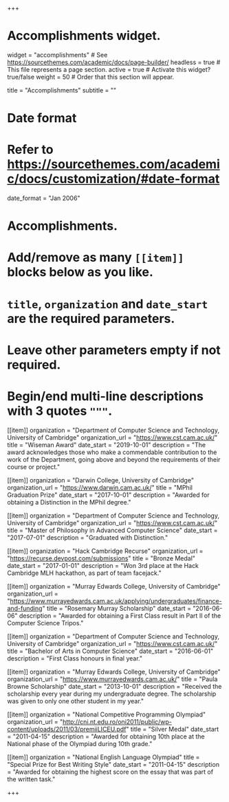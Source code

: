 +++
# Accomplishments widget.
widget = "accomplishments"  # See https://sourcethemes.com/academic/docs/page-builder/
headless = true  # This file represents a page section.
active = true  # Activate this widget? true/false
weight = 50  # Order that this section will appear.

title = "Accomplishments"
subtitle = ""

# Date format
#   Refer to https://sourcethemes.com/academic/docs/customization/#date-format
date_format = "Jan 2006"

# Accomplishments.
#   Add/remove as many `[[item]]` blocks below as you like.
#   `title`, `organization` and `date_start` are the required parameters.
#   Leave other parameters empty if not required.
#   Begin/end multi-line descriptions with 3 quotes `"""`.

[[item]]
  organization = "Department of Computer Science and Technology, University of Cambridge"
  organization_url = "https://www.cst.cam.ac.uk/"
  title = "Wiseman Award"
  date_start = "2019-10-01"
  description = "The award acknowledges those who make a commendable contribution to the work of the Department, going above and beyond the requirements of their course or project."

[[item]]
  organization = "Darwin College, University of Cambridge"
  organization_url = "https://www.darwin.cam.ac.uk/"
  title = "MPhil Graduation Prize"
  date_start = "2017-10-01"
  description = "Awarded for obtaining a Distinction in the MPhil degree."

[[item]]
  organization = "Department of Computer Science and Technology, University of Cambridge"
  organization_url = "https://www.cst.cam.ac.uk/"
  title = "Master of Philosophy in Advanced Computer Science"
  date_start = "2017-07-01"
  description = "Graduated with Distinction."

[[item]]
  organization = "Hack Cambridge Recurse"
  organization_url = "https://recurse.devpost.com/submissions"
  title = "Bronze Medal"
  date_start = "2017-01-01"
  description = "Won 3rd place at the Hack Cambridge MLH hackathon, as part of team facejack."
  
[[item]]
  organization = "Murray Edwards College, University of Cambridge"
  organization_url = "https://www.murrayedwards.cam.ac.uk/applying/undergraduates/finance-and-funding"
  title = "Rosemary Murray Scholarship"
  date_start = "2016-06-06"
  description = "Awarded for obtaining a First Class result in Part II of the Computer Science Tripos."

[[item]]
  organization = "Department of Computer Science and Technology, University of Cambridge"
  organization_url = "https://www.cst.cam.ac.uk/"
  title = "Bachelor of Arts in Computer Science"
  date_start = "2016-06-01"
  description = "First Class honours in final year."

[[item]]
  organization = "Murray Edwards College, University of Cambridge"
  organization_url = "https://www.murrayedwards.cam.ac.uk/"
  title = "Paula Browne Scholarship"
  date_start = "2013-10-01"
  description = "Received the scholarship every year during my undergraduate degree. The scholarship was given to only one other student in my year."

[[item]]
  organization = "National Competitive Programming Olympiad"
  organization_url = "http://cni.nt.edu.ro/oni2011/public/wp-content/uploads/2011/03/premiiLICEU.pdf"
  title = "Silver Medal"
  date_start = "2011-04-15"
  description = "Awarded for obtaining 10th place at the National phase of the Olympiad during 10th grade."

[[item]]
  organization = "National English Language Olympiad"
  title = "Special Prize for Best Writing Style"
  date_start = "2011-04-15"
  description = "Awarded for obtaining the highest score on the essay that was part of the written task."

+++
